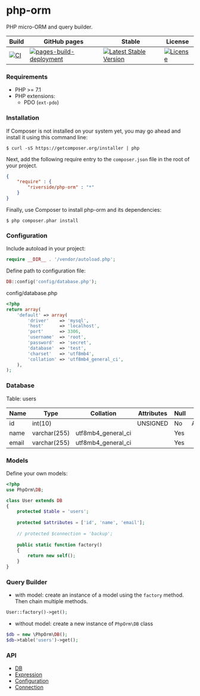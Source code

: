 # php-orm
PHP micro-ORM and query builder.

| Build | GitHub pages | Stable | License |
| ----- | ------------ | ------ | ------- |
| [![CI][x1]][y1] | [![pages-build-deployment][x4]][y4] | [![Latest Stable Version][x2]][y2] | [![License][x3]][y3] |

### Requirements
- PHP >= 7.1
- PHP extensions:
  - PDO (`ext-pdo`)

### Installation
If Composer is not installed on your system yet, you may go ahead and install it using this command line:
```
$ curl -sS https://getcomposer.org/installer | php
```
Next, add the following require entry to the <code>composer.json</code> file in the root of your project.
```json
{
    "require" : {
        "riverside/php-orm" : "*"
    }
}
```
Finally, use Composer to install php-orm and its dependencies:
```
$ php composer.phar install 
```

### Configuration
Include autoload in your project: 
```php
require __DIR__ . '/vendor/autoload.php';
```

Define path to configuration file:
```php
DB::config('config/database.php');
```

config/database.php
```php
<?php
return array(
    'default' => array(
        'driver'    => 'mysql',
        'host'      => 'localhost',
        'port'      => 3306,
        'username'  => 'root',
        'password'  => 'secret',
        'database'  => 'test',
        'charset'   => 'utf8mb4',
        'collation' => 'utf8mb4_general_ci',
    ),
);
```

### Database
Table: users

| Name | Type | Collation | Attributes | Null| Extra |
| --- | --- | --- | --- | --- | --- |
| id | int(10) | | UNSIGNED | No | AUTO_INCREMENT |
| name | varchar(255) | utf8mb4_general_ci | | Yes | |
| email | varchar(255) | utf8mb4_general_ci | | Yes | |

### Models
Define your own models:
```php
<?php
use PhpOrm\DB;

class User extends DB
{
    protected $table = 'users';
    
    protected $attributes = ['id', 'name', 'email'];
    
    // protected $connection = 'backup';
    
    public static function factory()
    {
        return new self();
    }
}
```

### Query Builder
- with model:
 create an instance of a model using the `factory` method. Then chain multiple methods.
```php
User::factory()->get();
```

- without model: create a new instance of `PhpOrm\DB` class
```php
$db = new \PhpOrm\DB();
$db->table('users')->get();
```

### API
- [DB][1]
- [Expression][2]
- [Configuration][3]
- [Connection][4]

[1]: https://riverside.github.io/php-orm/api.html#db
[2]: https://riverside.github.io/php-orm/api.html#expr
[3]: https://riverside.github.io/php-orm/api.html#cfg
[4]: https://riverside.github.io/php-orm/api.html#con
[x1]: https://github.com/riverside/php-orm/actions/workflows/test.yml/badge.svg
[y1]: https://github.com/riverside/php-orm/actions/workflows/test.yml
[x2]: https://poser.pugx.org/riverside/php-orm/v/stable
[y2]: https://packagist.org/packages/riverside/php-orm
[x3]: https://poser.pugx.org/riverside/php-orm/license
[y3]: https://packagist.org/packages/riverside/php-orm
[x4]: https://github.com/riverside/php-orm/actions/workflows/pages/pages-build-deployment/badge.svg
[y4]: https://github.com/riverside/php-orm/actions/workflows/pages/pages-build-deployment
